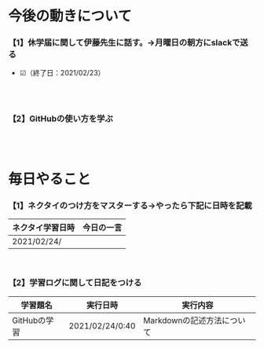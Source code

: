 # 今後の動きについて
### 【1】休学届に関して伊藤先生に話す。->月曜日の朝方にslackで送る
- ☑（終了日：2021/02/23）
<br />
<br />

### 【2】GitHubの使い方を学ぶ
<br />
<br />

# 毎日やること
### 【1】ネクタイのつけ方をマスターする→やったら下記に日時を記載

|ネクタイ学習日時|今日の一言|
|-|-
|2021/02/24/|

<br />

### 【2】学習ログに関して日記をつける

|学習題名|実行日時|実行内容|
|-|-|-
|GitHubの学習|2021/02/24/0:40|Markdownの記述方法について

<br />
